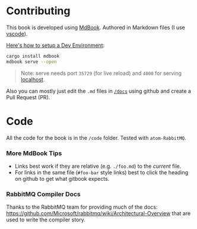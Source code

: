 # Contributing

This book is developed using [MdBook](https://github.com/rust-lang/mdBook/releases/download/v0.4.35/mdbook-v0.4.35-x86_64-unknown-linux-gnu.tar.gz). Authored in Markdown files (I use [vscode](http://vscode.com)).

[Here's how to setup a Dev Environment](https://rust-lang.github.io/mdBook/index.html):

```bash
cargo install mdbook
mdbook serve --open
```
> Note: serve needs port `35729` (for live reload) and `4000` for serving [localhost](http://localhost:4000).

Also you can mostly just edit the `.md` files in [`/docs`](https://github.com/armanriazi/rabbitmq/docs) using github and create a Pull Request (PR).

# Code
All the code for the book is in the `/code` folder. Tested with `atom-RabbitMQ`.

### More MdBook Tips
* Links best work if they are relative (e.g. `./foo.md`) to the *current* file.
* For links in the same file (`#foo-bar` style links) best to click the heading on github to get what gitbook expects.

### RabbitMQ Compiler Docs
Thanks to the RabbitMQ team for providing much of the docs: https://github.com/Microsoft/rabbitmq/wiki/Architectural-Overview that are used to write the compiler story.
